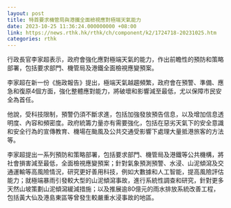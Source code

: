 ```yaml
---
layout: post
title: 特首要求機管局與港鐵全面檢視應對極端天氣能力
date: 2023-10-25 11:36:24.000000000 +08:00
link: https://news.rthk.hk/rthk/ch/component/k2/1724718-20231025.htm
categories: rthk
---
```


行政長官李家超表示，政府會強化應對極端天氣的能力，作出前瞻性的預防和策略部署，包括要求部門、機管局及港鐵全面檢視應變預案。

李家超在新一份《施政報告》提出，極端天氣越趨頻繁，政府會在預警、準備、應急和復原4個方面，強化整體應對能力，將破壞和影響減至最低，尤以保障市民安全為首任。

他說，受科技限制，預警仍須不斷求進，包括加強發放預告信息，以及增加信息透明度、內容和頻密度。政府統籌力量亦有需要強化，包括在惡劣天氣下的安全意識和安全行為的宣傳教育、機場在颱風及公共交通受影響下處理大量抵港旅客的方法等。

李家超提出一系列預防和策略部署，包括要求部門、機管局及港鐵等公共機構，將社會損害減至最低，全面檢視應變預案；針對氣象預測預警、水浸、山泥傾瀉及交通運輸等高風險情況，研究更好善用科技，例如大數據和人工智能，提高風險評估能力；就極端暴雨引發較大型的山泥傾瀉事故，進行系統性調查和研究，針對更多天然山坡策劃山泥傾瀉緩減措施；以及推展逾80億元的雨水排放系統改善工程，包括黃大仙及港島東區等曾發生較嚴重水浸事故的地區。
